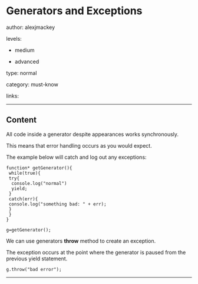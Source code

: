 # Generators and Exceptions
author: alexjmackey

levels:

  - medium

  - advanced

type: normal

category: must-know

links:

---
## Content

All code inside a generator despite appearances works  synchronously. 

This means that error handling occurs as you would expect. 

The example below will catch and log out any exceptions:

```
function* getGenerator(){
 while(true){
 try{
  console.log("normal")
  yield;
 }
 catch(err){
 console.log("something bad: " + err);
 }
 }
}

g=getGenerator();
```

We can use generators **throw** method to create an exception. 

The exception occurs at the point where the generator is paused from the previous yield statement.

```
g.throw("bad error");
```

---